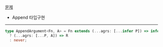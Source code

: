 [문제](https://www.typescriptlang.org/play?#code/PQKgUABBCMCc0QLQQIIAc0FMB2ATVATgOYCuAtjgC6RKJ300BGAnhALICGAxgJaYBWEAMo8A1gHsCHCAAoAAmW59+AZzGSOASggBiQC89gVsXdHYuSoqwNHdYiAJycAc3ZaiALVcAYQxEADC4FDxiAAMAYti+gD81EIAto4AlrZ4+vii+gAA1EIA-E2G2EIAyrX6BvoAa4xCAHuOugAJjfnGAPp0QgBOdgAOTgJOdBa6AOh0QgNg9gClNWUGhgJvNgD7jgDqrEG4QgATjgKhr+X4A4r4VgLsDgIyDgBqrgByDgCljAHROEIAQY4A7QxAAXNu+p5TMWCpcBDxo1FDnWBCBEAC8shyHENjkjJgEABoIIwvipKDdsERtK8AHzfX7-baPTAQABKmBUJAANpQ3qgMDhcChTBRsJQADyBIGMcTiLGYDjYGE0YDACCABjrAADNgAwWjqABprgh0ZJ94WQ-oDgaDwTxIUCAB5fGl0hnYaFwn5i-4QLyACabACdNWygp182zhgBdxiD2QA4Ex0ANoKJQCNQSKQAXRkAAtKJQ0CpDqyiDxKB6SIwNlxxGRgIpeE71FJNIlAInjC0GtsAC2P2CCAADr3V6fX7WbhMAA3DaUcTR7jOjTADi4EuMriYXCIZFXG53RCYOX-XgqDGIACOJAxlB44mwiAALDPYABWLiaQALo4AcQYggBwewAzs4AI1cArUP6rY0OFTIMACVDa4genZX3zvv9wEoVw9G1UG0kRGAcGgwAkYBAYBLFACAAH1wIgyCIIgQAb0fZZcIEAFXnAB2W7VAFIOsCoKw0CIEAyxkXxLA8GJUhSQpKlUDhd4Xh7ShCRUWQNiYjgiAIP1bSYjYZQAMy1AAFV01QgHitVRCAAH5GOY4h2M4viARQQS3jhMSvmwUt-gAbmAkBMOwyCIEAGUXABKhwAOpYgQAAebNYy9P08DcKAngyDQSRcQIgBvCAAFERw4LEgS8uUsC4XEAF8IG4ghIwgAByORkUQLgPT8+lIQxYASHHLEVBi-CLhRABhDgBwQd50CIokSSoclhTUhEJRBCAwQhKFlNFcVqVpelGWZAj0UxHFSo+OrNQaqUWvlRUupVISNXFPKniKgcACY8XKwkSLMMkaqEktxB4XAgRIPBMG4mUW16-K0QxbFKFW94ZAVCBjuLM71NwXb9twBaUS4YqMTxW0aEC4KKR8kg-PJJbMGgIF+tu6AYRhAFgaCzAQvJcHIeh5a4ZunFlqRlGoFZCB4pUbs0ZC7sCCiggaHW4iqu247RGwcQAHdsCOk63oulHXR02y7IgPVABlxiBAAumwARmuF-SHLAUBjwgQBUCcAV6aIEAV5qRiWW8IHvQsnxfN8VA-Yhv3gOtsBUDn-j-cRlfV689YNx9nySk2za-H9gBUOlMona3lb1QAPTstK1ABOWu9vQfVl3dfd9P3tgCgKAA)

- Append 타입구현

---

```ts
type AppendArgument<Fn, A> = Fn extends (...agrs: [...infer P]) => infer R
  ? (...agrs: [...P, A]) => R
  : never;
```
